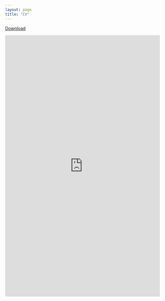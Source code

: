 ```yaml
---
layout: page
title: "CV"
---
```

[Download](https://acevrooman.github.io/Arlinde_Vrooman_January_2025_CV.pdf)

<embed src="https://acevrooman.github.io/Arlinde_Vrooman_January_2025_CV.pdf" width="100%" height="850px" type="application/pdf" />


